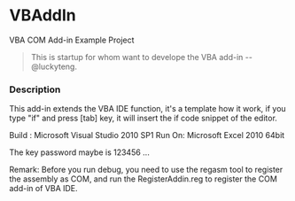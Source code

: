 # VBAddIn
VBA COM Add-in Example Project
> This is startup for whom want to develope the VBA add-in -- @luckyteng.

### Description
This add-in extends the VBA IDE function, it's a template how it work,
  if you type "if" and press [tab] key, it will insert the if code snippet of the editor.
  
Build : Microsoft Visual Studio 2010 SP1
Run On: Microsoft Excel 2010 64bit

The key password maybe is 123456  ...

Remark: Before you run debug, you need to use the regasm tool to register the assembly as COM,
  and run the RegisterAddin.reg to register the COM add-in of VBA IDE.
